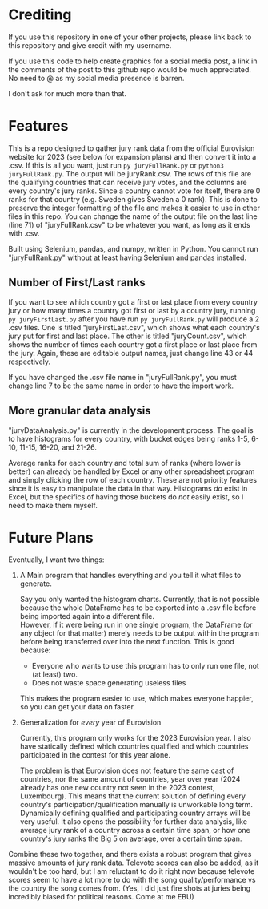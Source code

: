 # Crediting
If you use this repository in one of your other projects, please link back to this repository and give credit with my username.

If you use this code to help create graphics for a social media post, a link in the comments of the post to this github repo would be much appreciated. No need to @ as my social media presence is barren.

I don't ask for much more than that.

# Features
This is a repo designed to gather jury rank data from the official Eurovision website for 2023 (see below for expansion plans) and then convert it into a .csv.
If this is all you want, just run `py juryFullRank.py` or `python3 juryFullRank.py`. The output will be juryRank.csv. The rows of this file are the qualifying countries that can receive jury votes,
and the columns are every country's jury ranks. Since a country cannot vote for itself, there are 0 ranks for that country (e.g. Sweden gives Sweden a 0 rank). 
This is done to preserve the integer formatting of the file and makes it easier to use in other files in this repo.
You can change the name of the output file on the last line (line 71) of "juryFullRank.csv" to be whatever you want, as long as it ends with .csv.

Built using Selenium, pandas, and numpy, written in Python. You cannot run "juryFullRank.py" without at least having Selenium and pandas installed.

## Number of First/Last ranks
If you want to see which country got a first or last place from every country jury or how many times a country got first or last by a country jury, 
running `py juryFirstLast.py` after you have run `py juryFullRank.py` will produce a 2 .csv files. One is titled "juryFirstLast.csv", which shows what each country's jury put for first and last place.
The other is titled "juryCount.csv", which shows the number of times each country got a first place or last place from the jury. Again, these are editable output names, just change line 43 or 44 respectively.

If you have changed the .csv file name in "juryFullRank.py", you must change line 7 to be the same name in order to have the import work.

## More granular data analysis
"juryDataAnalysis.py" is currently in the development process. The goal is to have histograms for every country, with bucket edges being ranks 1-5, 6-10, 11-15, 16-20, and 21-26. 

Average ranks for each country and total sum of ranks (where lower is better) can already be handled by Excel or any other spreadsheet program and simply clicking the row of each country.
These are not priority features since it is easy to manipulate the data in that way. Histograms *do* exist in Excel, but the specifics of having those buckets do *not* easily exist, so I need to make them myself.

# Future Plans
Eventually, I want two things:
1. A Main program that handles everything and you tell it what files to generate.

   Say you only wanted the histogram charts. Currently, that is not possible because the whole DataFrame has to be exported into a .csv file before being imported again into a different file.  
   However, if it were being run in one single program, the DataFrame (or any object for that matter) merely needs to be output within the program before being transferred over into the next function. This is good because:  
   + Everyone who wants to use this program has to only run one file, not (at least) two.
   + Does not waste space generating useless files  
   
   This makes the program easier to use, which makes everyone happier, so you can get your data on faster.
2. Generalization for *every* year of Eurovision

   Currently, this program only works for the 2023 Eurovision year. I also have statically defined which countries qualified and which countries participated in the contest for this year alone.
     
   The problem is that Eurovision does not feature the same cast of countries, nor the same amount of countries, year over year (2024 already has one new country not seen in the 2023 contest, Luxembourg). 
   This means that the current solution of defining every country's participation/qualification manually is unworkable long term. Dynamically defining qualified and participating country arrays will be very useful. 
   It also opens the possibility for further data analysis, like average jury rank of a country across a certain time span, or how one country's jury ranks the Big 5 on average, over a certain time span.
   
Combine these two together, and there exists a robust program that gives massive amounts of jury rank data. Televote scores can also be added, as it wouldn't be too hard, but I am reluctant to do it right now
because televote scores seem to have a lot more to do with the song quality/performance vs the country the song comes from. (Yes, I did just fire shots at juries being incredibly biased for political reasons. Come at me EBU)
